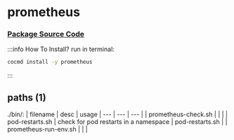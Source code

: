 # prometheus
### [ Package Source Code ](https://github.com/cocmd/hub/tree/master/packages/prometheus)
:::info How To Install?
run in terminal:
```bash
cocmd install -y prometheus
```
:::
## paths (1)
./bin/:
| filename | desc | usage 
| --- | --- | --- |
| prometheus-check.sh |  |  |
| pod-restarts.sh | check for pod restarts in a namespace | pod-restarts.sh <ENV> <REGION> <REGEX> |
| prometheus-run-env.sh |  |  |

